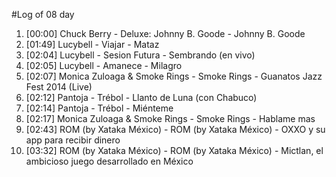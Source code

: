 #Log of 08 day

1. [00:00] Chuck Berry - Deluxe: Johnny B. Goode - Johnny B. Goode
1. [01:49] Lucybell - Viajar - Mataz
1. [02:04] Lucybell - Sesion Futura - Sembrando (en vivo)
1. [02:05] Lucybell - Amanece - Milagro
1. [02:07] Monica Zuloaga & Smoke Rings - Smoke Rings - Guanatos Jazz Fest 2014 (Live)
1. [02:12] Pantoja - Trébol - Llanto de Luna (con Chabuco)
1. [02:14] Pantoja - Trébol - Miénteme
1. [02:17] Monica Zuloaga & Smoke Rings - Smoke Rings - Hablame mas
1. [02:43] ROM (by Xataka México) - ROM (by Xataka México) - OXXO y su app para recibir dinero
1. [03:32] ROM (by Xataka México) - ROM (by Xataka México) - Mictlan, el ambicioso juego desarrollado en México

